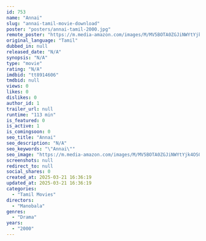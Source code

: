 ```yaml
---
id: 753
name: "Annai"
slug: "annai-tamil-movie-download"
poster: "posters/annai-tamil-2000.jpg"
remote_poster: "https://m.media-amazon.com/images/M/MV5BOTA0ZGJiNWYtYjk4OS00Y2U3LTg4Y2MtYmExYWM4NDI2NTVkXkEyXkFqcGdeQXVyMjA4OTI5NDQ@._V1_SX300.jpg"
original_language: "Tamil"
dubbed_in: null
released_date: "N/A"
synopsis: "N/A"
type: "movie"
rating: "N/A"
imdbid: "tt8914606"
tmdbid: null
views: 0
likes: 0
dislikes: 0
author_id: 1
trailer_url: null
runtime: "113 min"
is_featured: 0
is_active: 1
is_comingsoon: 0
seo_title: "Annai"
seo_description: "N/A"
seo_keywords: "\"Annai\""
seo_image: "https://m.media-amazon.com/images/M/MV5BOTA0ZGJiNWYtYjk4OS00Y2U3LTg4Y2MtYmExYWM4NDI2NTVkXkEyXkFqcGdeQXVyMjA4OTI5NDQ@._V1_SX300.jpg"
screenshots: null
redirect_to: null
social_shares: 0
created_at: 2025-03-21 16:36:19
updated_at: 2025-03-21 16:36:19
categories:
  - "Tamil Movies"
directors:
  - "Manobala"
genres:
  - "Drama"
years:
  - "2000"
---
```

